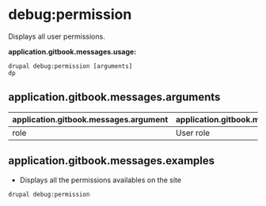 # debug:permission
Displays all user permissions.

**application.gitbook.messages.usage:**
```
drupal debug:permission [arguments]
dp
```

## application.gitbook.messages.arguments
application.gitbook.messages.argument | application.gitbook.messages.details
---------|-------------
role | User role

## application.gitbook.messages.examples
* Displays all the permissions availables on the site
```
drupal debug:permission
```
